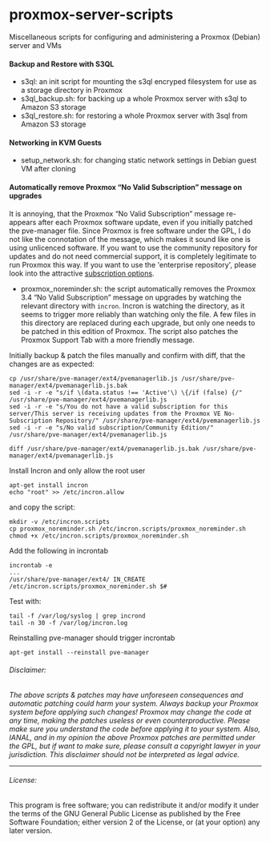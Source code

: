 # proxmox-server-scripts
Miscellaneous scripts for configuring and administering a Proxmox (Debian) server and VMs

#### Backup and Restore with S3QL

 - s3ql: an init script for mounting the s3ql encryped filesystem for use as a storage directory in Proxmox
 - s3ql_backup.sh: for backing up a whole Proxmox server with s3ql to Amazon S3 storage
 - s3ql_restore.sh:	for restoring a whole Proxmox server with 3sql from Amazon S3 storage

#### Networking in KVM Guests
 - setup_network.sh: for changing static network settings in Debian guest VM after cloning

#### Automatically remove Proxmox “No Valid Subscription” message on upgrades

It is annoying, that the Proxmox “No Valid Subscription” message re-appears after each Proxmox software update, even if you initially patched the pve-manager file. Since Proxmox is free software under the GPL, I do not like the connotation of the message, which makes it sound like one is using unlicenced software. If you want to use the community repository for updates and do not need commercial support, it is completely legitimate to run Proxmox this way. If you want to use the 'enterprise repository', please look into the attractive [subscription options](https://www.proxmox.com/en/proxmox-ve/pricing). 

 - proxmox_noreminder.sh: the script automatically removes the Proxmox 3.4 “No Valid Subscription” message on upgrades by watching the relevant directory with ```incron```. Incron is watching the directory, as it seems to trigger more reliably than watching only the file. A few files in this directory are replaced during each upgrade, but only one needs to be patched in this edition of Proxmox. The script also patches the Proxmox Support Tab with a more friendly message.

Initially backup & patch the files manually and confirm with diff, that the changes are as expected:
```
cp /usr/share/pve-manager/ext4/pvemanagerlib.js /usr/share/pve-manager/ext4/pvemanagerlib.js.bak
sed -i -r -e "s/if \(data.status !== 'Active'\) \{/if (false) {/" /usr/share/pve-manager/ext4/pvemanagerlib.js 
sed -i -r -e "s/You do not have a valid subscription for this server/This server is receiving updates from the Proxmox VE No-Subscription Repository/" /usr/share/pve-manager/ext4/pvemanagerlib.js 
sed -i -r -e "s/No valid subscription/Community Edition/" /usr/share/pve-manager/ext4/pvemanagerlib.js

diff /usr/share/pve-manager/ext4/pvemanagerlib.js.bak /usr/share/pve-manager/ext4/pvemanagerlib.js
```

Install Incron and only allow the root user
```
apt-get install incron
echo "root" >> /etc/incron.allow
```

and copy the script:
```
mkdir -v /etc/incron.scripts
cp proxmox_noreminder.sh /etc/incron.scripts/proxmox_noreminder.sh
chmod +x /etc/incron.scripts/proxmox_noreminder.sh
```

Add the following in incrontab
```
incrontab -e
...
/usr/share/pve-manager/ext4/ IN_CREATE /etc/incron.scripts/proxmox_noreminder.sh $#
```

Test with:
```
tail -f /var/log/syslog | grep incrond
tail -n 30 -f /var/log/incron.log
```
Reinstalling pve-manager should trigger incrontab
```
apt-get install --reinstall pve-manager
```

###### Disclaimer:
*The above scripts & patches may have unforeseen consequences and automatic patching could harm your system. Always backup your Proxmox system before applying such changes! Proxmox may change the code at any time, making the patches useless or even counterproductive. Please make sure you understand the code before applying it to your system. Also, IANAL, and in my opinion the above Proxmox patches are permitted under the GPL, but if want to make sure, please consult a copyright lawyer in your jurisdiction. This disclaimer should not be interpreted as legal advice.*

---
###### License:
This program is free software; you can redistribute it and/or modify it under the terms of the GNU General Public License as published by the Free Software Foundation; either version 2 of the License, or (at your option) any later version.
